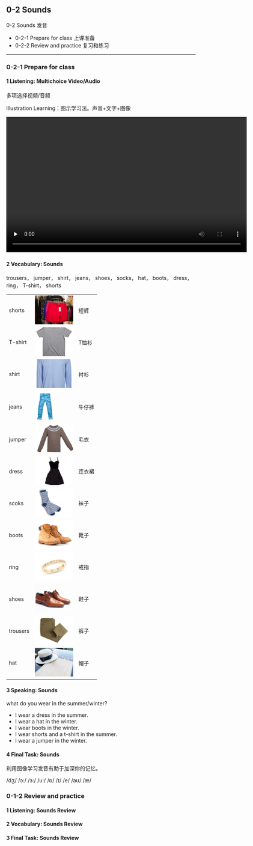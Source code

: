## 0-2 Sounds 

0-2 Sounds 发音

* 0-2-1 Prepare for class 上课准备
* 0-2-2 Review and practice 复习和练习

---

### 0-2-1 Prepare for class

#### 1 Listening: Multichoice Video/Audio

多项选择视频/音频

Illustration Learning：图示学习法。声音+文字+图像

<video class="ets-vp " width="640" height="360" playsinline="playsinline" preload="none" src="https://cns2.ef-cdn.com/Juno/51/64/03/v/516403/U2.mp4" style="text-size-adjust: auto !important; user-select: auto;" controls poster=""></video>



#### 2 Vocabulary: Sounds

trousers， jumper， shirt， jeans， shoes， socks， hat， boots， dress， ring， T-shirt， shorts

|          |                                                       |        |
| -------- | ----------------------------------------------------- | ------ |
| shorts   | <img src="./assets/shorts.jpg" style="zoom:10%;" />   | 短裤   |
| T-shirt  | <img src="./assets/T-shirt.jpg" style="zoom:10%;" />  | T恤衫  |
| shirt    | <img src="./assets/shirt.jpg" style="zoom:10%;" />    | 衬衫   |
| jeans    | <img src="./assets/jeans.jpg" style="zoom:10%;" />    | 牛仔裤 |
| jumper   | <img src="./assets/jumper.jpg" style="zoom:10%;" />   | 毛衣   |
| dress    | <img src="./assets/dress.jpg" style="zoom:10%;" />    | 连衣裙 |
| scoks    | <img src="./assets/socks.jpg" style="zoom:10%;" />    | 袜子   |
| boots    | <img src="./assets/boots.jpg" style="zoom:10%;" />    | 靴子   |
| ring     | <img src="./assets/ring.jpg" style="zoom:10%;" />     | 戒指   |
| shoes    | <img src="./assets/shoes.jpg" style="zoom:10%;" />    | 鞋子   |
| trousers | <img src="./assets/trousers.jpg" style="zoom:10%;" /> | 裤子   |
| hat      | <img src="./assets/hat.jpg" style="zoom:10%;" />      | 帽子   |

#### 3 Speaking: Sounds

what do you wear in the summer/winter?

- I wear a dress in the summer.
- I wear a hat in the winter.
- I wear boots in the winter.
- I wear shorts and a t-shirt in the summer.
- I wear a jumper in the winter.

#### 4 Final Task: Sounds

利用图像学习发音有助于加深你的记忆。

/dʒ/	 /ɔ:/	 /ɜ:/	 /u:/	 /ɒ/	 /ɪ/	 /e/	 /aʊ/	 /æ/

### 0-1-2 Review and practice 

#### 1 Listening: Sounds Review

#### 2 Vocabulary: Sounds Review

#### 3 Final Task: Sounds Review
